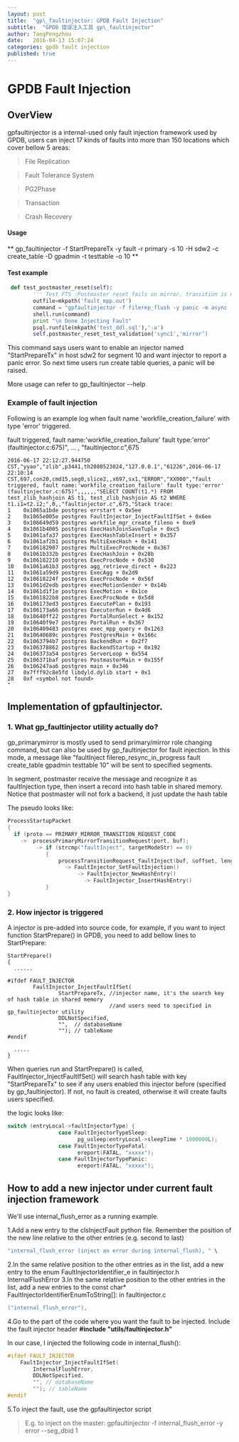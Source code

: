 ```yaml
---
layout: post
title:  "gp\_faultinjector: GPDB Fault Injection"
subtitle:  "GPDB 错误注入工具 gp\_faultinjector"
author: TangPengzhou
date:   2016-04-13 15:07:24
categories: gpdb fault injection 
published: true
---
```


# GPDB Fault Injection

## OverView
gpfaultinjector is a internal-used only fault injection framework used by GPDB, users can inject 17 kinds of faults into
more than 150 locations which cover bellow 5 areas:

> File Replication

> Fault Tolerance System

> PG2Phase

> Transaction

> Crash Recovery

#### Usage
** gp_faultinjector -f StartPrepareTx -y fault -r primary -s 10 -H sdw2 -c create_table -D gpadmin -t testtable -o 10 **

#### Test example

```python
 def test_postmaster_reset(self):
        ''' Test FTS :Postmaster reset fails on mirror, transition is not copied to local memory.'''
        outfile=mkpath('fault_mpp.out')
        command = "gpfaultinjector -f filerep_flush -y panic -m async -r primary -H ALL > %s 2>&1" % (outfile)
        shell.run(command)
        print "\n Done Injecting Fault"
        psql.runfile(mkpath('test_ddl.sql'),'-a')
        self.postmaster_reset_test_validation('sync1','mirror’)

```

This command says users want to enable an injector named "StartPrepareTx" in host sdw2 for segment 10 and want injector to report a panic error. So next time users run create table queries, a panic will be raised.

More usage can refer to gp_faultinjector --help

### Example of fault injection

Following is an example log when fault name 'workfile_creation_failure' with type 'error' triggered. 

fault triggered, fault name:'workfile_creation_failure' fault type:'error' (faultinjector.c:675)", ... , "faultinjector.c",675

    2016-06-17 22:12:27.944750 CST,"yyao","zlib",p3441,th2080523024,"127.0.0.1","61226",2016-06-17 22:10:14 CST,697,con20,cmd15,seg0,slice2,,x697,sx1,"ERROR","XX000","fault triggered, fault name:'workfile_creation_failure' fault type:'error' (faultinjector.c:675)",,,,,,"SELECT COUNT(t1.*) FROM test_zlib_hashjoin AS t1, test_zlib_hashjoin AS t2 WHERE t1.i1=t2.i2;",0,,"faultinjector.c",675,"Stack trace:
    1    0x1065a1bde postgres errstart + 0x5ee
    2    0x1065e005e postgres FaultInjector_InjectFaultIfSet + 0x6ee
    3    0x106649d59 postgres workfile_mgr_create_fileno + 0xe9
    4    0x1061b4005 postgres ExecHashJoinSaveTuple + 0xc5
    5    0x1061afa37 postgres ExecHashTableInsert + 0x357
    6    0x1061af2b1 postgres MultiExecHash + 0x141
    7    0x106182907 postgres MultiExecProcNode + 0x367
    8    0x1061b332b postgres ExecHashJoin + 0x28b
    9    0x106182210 postgres ExecProcNode + 0x530
    10   0x1061a61b3 postgres agg_retrieve_direct + 0x223
    11   0x1061a59d9 postgres ExecAgg + 0x2d9
    12   0x10618224f postgres ExecProcNode + 0x56f
    13   0x1061d2edb postgres execMotionSender + 0x14b
    14   0x1061d1f1e postgres ExecMotion + 0x1ce
    15   0x1061822b8 postgres ExecProcNode + 0x5d8
    16   0x106173ed3 postgres ExecutePlan + 0x193
    17   0x106173a66 postgres ExecutorRun + 0x4d6
    18   0x10640ff22 postgres PortalRunSelect + 0x152
    19   0x10640f9e7 postgres PortalRun + 0x367
    20   0x106409483 postgres exec_mpp_query + 0x1263
    21   0x10640689c postgres PostgresMain + 0x166c
    22   0x1063794b7 postgres BackendRun + 0x2f7
    23   0x106378862 postgres BackendStartup + 0x192
    24   0x106373a54 postgres ServerLoop + 0x554
    25   0x106371baf postgres PostmasterMain + 0x155f
    26   0x106247aa6 postgres main + 0x346
    27   0x7fff92c8e5fd libdyld.dylib start + 0x1
    28   0xf <symbol not found>
    "


## Implementation of gpfaultinjector.

### 1. What gp_faultinjector utility actually do?
gp_primarymirror is mostly used to send primary/mirror role changing command, but can also be used by gp_faultinjector for fault injection. In this mode, a message like "faultInject filerep_resync_in_progress fault create_table gpadmin testtable 10" will be sent
to specified segments.

In segment, postmaster receive the message and recognize it as faultInjection type, then insert a record into hash table in shared memory.
Notice that postmaster will not fork a backend, it just update the hash table

The pseudo looks like:

```c
ProcessStartupPacket
{
  if (proto == PRIMARY_MIRROR_TRANSITION_REQUEST_CODE
    ->  processPrimaryMirrorTransitionRequest(port, buf);
         -> if (strcmp("faultInject", targetModeStr) == 0)
            {
                processTransitionRequest_faultInject(buf, &offset, length);
                  -> FaultInjector_SetFaultInjection()
                      -> FaultInjector_NewHashEntry()
                        -> FaultInjector_InsertHashEntry()
            }
}
```

### 2. How injector is triggered
A injector is pre-added into source code, for example, if you want to inject function StartPrepare() in GPDB, you need to
add bellow lines to StartPrepare:

```
StartPrepare()
{
  ......

#ifdef FAULT_INJECTOR
        FaultInjector_InjectFaultIfSet(
                StartPrepareTx, //injector name, it's the search key of hash table in shared memory
                                //and users need to specified in gp_faultinjector utility
                DDLNotSpecified,
                "",  // databaseName
                ""); // tableName
#endif

  .....
}
```

When queries run and StartPrepare() is called, FaultInjector_InjectFaultIfSet() will search hash table with key "StartPrepareTx" to see if any users enabled this injector before (specified by gp_faultinjector). If not, no fault is created, otherwise it will create faults users specified.

the logic looks like:

```c
switch (entryLocal->faultInjectorType) {
                case FaultInjectorTypeSleep:
                      pg_usleep(entryLocal->sleepTime * 1000000L);
                case FaultInjectorTypeFatal:
                      ereport(FATAL, "xxxxx");
                case FaultInjectorTypePanic:
                      ereport(FATAL, "xxxxx");
```

## How to add a new injector under current fault injection framework

We'll use internal_flush_error as a running example.

1.Add a new entry to the clsInjectFault python file. Remember the position of the new line relative to the other entries (e.g. second to last)

```c
"internal_flush_error (inject an error during internal_flush), " \
```
2.In the same relative position to the other entries as in the list, add a new entry to the enum FaultInjectorIdentifier_e in faultinjector.h       InternalFlushError
3.In the same relative position to the other entries in the list, add a new entries to the const char* FaultInjectorIdentifierEnumToString[]: in faultinjector.c

```c
("internal_flush_error"),
```
4.Go to the part of the code where you want the fault to be injected.
Include the fault injector header  **#include "utils/faultinjector.h"**

In our case, I injected the following code in internal_flush():

```c
#ifdef FAULT_INJECTOR
    FaultInjector_InjectFaultIfSet(
        InternalFlushError,
        DDLNotSpecified,
        "", // databaseName
        ""); // tableName
#endif
```
5.To inject the fault, use the gpfaultinjector script
> E.g. to inject on the master: gpfaultinjector -f internal_flush_error -y error --seg_dbid 1
